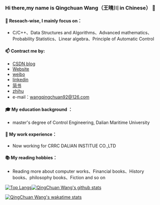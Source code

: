 ### Hi there,my name is Qingchuan Wang（王晴川 in Chinese） 👋

#### 🌱 Reseach-wise, I mainly focus on：
- C/C++、Data Structures and Algorithms、Advanced mathematics、Probability Statistics、Linear algebra、Principle of Automatic Control

#### 📫 Contract me by:
- [CSDN blog](https://blog.csdn.net/wangqingchuan92)<br/>
- [Website](https://wangqingchuan92.com/)<br/>
- [weibo](https://weibo.com/u/2166554557?is_all=1)<br/>
- [linkedin](https://www.linkedin.com/in/%E6%99%B4%E5%B7%9D-%E7%8E%8B-0295b6178/)<br/>
- [简书](https://www.jianshu.com/u/0e948a584e35)<br/>
- [zhihu](https://www.zhihu.com/people/mao-bo-he-52)<br/>
- e-mail：wangqingchuan92@126.com<br/>

#### 🎓 My education background ：
- master's degree of Control Engineering, Dalian Maritime University<br/>

#### 🔭 My work experience：
- Now working for CRRC DALIAN INSTITUE CO.,LTD<br/>

#### 📚 My reading hobbies： 
- Reading more about computer works、Financial books、History books、philosophy books、Fiction and so on


<!--
**fyw4/fyw4** is a ✨ _special_ ✨ repository because its `README.md` (this file) appears on your GitHub profile.

Here are some ideas to get you started:

- 🔭 I’m currently working on ...
- 🌱 I’m currently learning ...
- 👯 I’m looking to collaborate on ...
- 🤔 I’m looking for help with ...
- 💬 Ask me about ...
- 📫 How to reach me: ...
- 😄 Pronouns: ...
- ⚡ Fun fact: ...
-->

<!--常用语言--><!--github stats概述-->
[![Top Langs](https://github-readme-stats.vercel.app/api/top-langs/?username=fyw4&layout=compact)](https://github.com/fyw4/github-readme-stats)[![QingChuan Wang's github stats](https://github-readme-stats.vercel.app/api?username=fyw4&count_private=true&show_icons=true)](https://github.com/fyw4/github-readme-stats)


<!--周记录时间-->
[![QingChuan Wang's wakatime stats](https://github-readme-stats.vercel.app/api/wakatime?username=fyw4)](https://github.com/fyw4/github-readme-stats)


<!--可以增加想要pin在profile中的repo，以PlantVSZombie-sun-Cheater为例子-->
<!--[![ReadMe Card](https://github-readme-stats.vercel.app/api/pin/?username=fyw4&repo=PlantVSZombie-sun-Cheater)](https://github.com/fyw4/PlantVSZombie-sun-Cheater)-->



